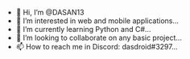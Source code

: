 - 👋 Hi, I’m @DASAN13
- 👀 I’m interested in web and mobile applications...
- 🌱 I’m currently learning Python and C#...
- 💞️ I’m looking to collaborate on any basic project...
- 📫 How to reach me in Discord: dasdroid#3297...

<!---
DASAN13/DASAN13 is a ✨ special ✨ repository because its `README.md` (this file) appears on your GitHub profile.
You can click the Preview link to take a look at your changes.
--->
